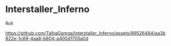 # Interstaller_Inferno

Roll

https://github.com/TalhaGamga/Interstaller_Inferno/assets/89526484/aa3b822e-1c69-4aa8-b604-a400d1705a0d

